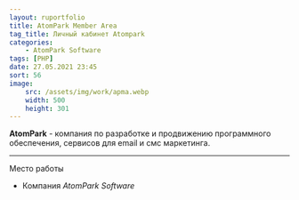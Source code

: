 ```yaml
---
layout: ruportfolio
title: AtomPark Member Area
tag_title: Личный кабинет Atompark
categories:
    - AtomPark Software
tags: [PHP]
date: 27.05.2021 23:45
sort: 56
image: 
    src: /assets/img/work/apma.webp 
    width: 500
    height: 301
---
```


**AtomPark** - компания по разработке и продвижению программного обеспечения, сервисов для email и смс маркетинга.

---

Место работы

* Компания _AtomPark Software_


